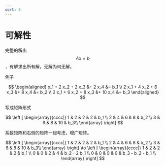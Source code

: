 ```yaml
---
sort: 8
---
```

# 可解性

完整的解出 $$ Ax = b $$，有解求出所有解，无解为何无解。


例子

$$
\begin{aligned}
    x_1 + 2 x_2 + 2 x_3 &+ 2 x_4 &= b_1 \\
    2 x_1 + 4 x_2 + 6 x_3 &+ 8 x_4 &= b_2 \\
    3 x_1 + 6 x_2 + 8 x_3 &+ 10 x_4 &= b_3
\end{aligned}
$$

写成矩阵形式

$$
\left [ 
    \begin{array}{cccc|}
        1 & 2 & 2 & 2 & b_1 \\
        2 & 4 & 6 & 8 & b_2 \\
        3 & 6 & 8 & 10 & b_3\\
    \end{array}
\right]
$$

系数矩阵和右侧的矩阵一起考虑，增广矩阵。

$$
\left [ 
    \begin{array}{cccc|}
        1 & 2 & 2 & 2 & b_1 \\
        2 & 4 & 6 & 8 & b_2 \\
        3 & 6 & 8 & 10 & b_3\\
    \end{array}
\right] \to 
\left [ 
    \begin{array}{cccc|}
        1 & 2 & 2 & 2 & b_1 \\
        0 & 0 & 2 & 4 & b_2 - 2 b_1 \\
        0 & 0 & 0 & 0 & b_3 - b_2 -  b_1 \\
    \end{array}
\right] 
$$








